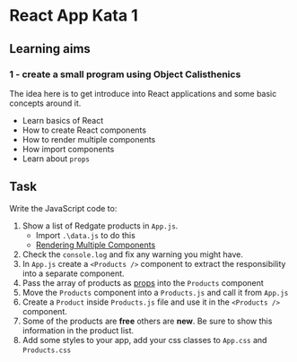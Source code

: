 # React App Kata 1

## Learning aims

### 1 - create a small program using Object Calisthenics

The idea here is to get introduce into React applications and some basic concepts around it.

* Learn basics of React
* How to create React components
* How to render multiple components
* How import components
* Learn about `props`

## Task

Write the JavaScript code to:

1. Show a list of Redgate products in `App.js`.
    * Import `.\data.js` to do this
    * [Rendering Multiple Components](https://facebook.github.io/react/docs/lists-and-keys.html#rendering-multiple-components)
2. Check the `console.log` and fix any warning you might have.
2. In `App.js` create a `<Products />` component to extract the responsibility into a separate component.
3. Pass the array of products as [props](https://facebook.github.io/react/docs/components-and-props.html) into the `Products` component
4. Move the `Products` component into a `Products.js` and call it from `App.js`
5. Create a `Product` inside `Products.js` file and use it in the `<Products />` component.
6. Some of the products are **free** others are **new**. Be sure to show this information in the product list.
7. Add some styles to your app, add your css classes to `App.css` and `Products.css`